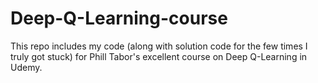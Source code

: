 # Deep-Q-Learning-course
This repo includes my code (along with solution code for the few times I truly got stuck) for Phill Tabor's excellent course on Deep Q-Learning in Udemy. 
